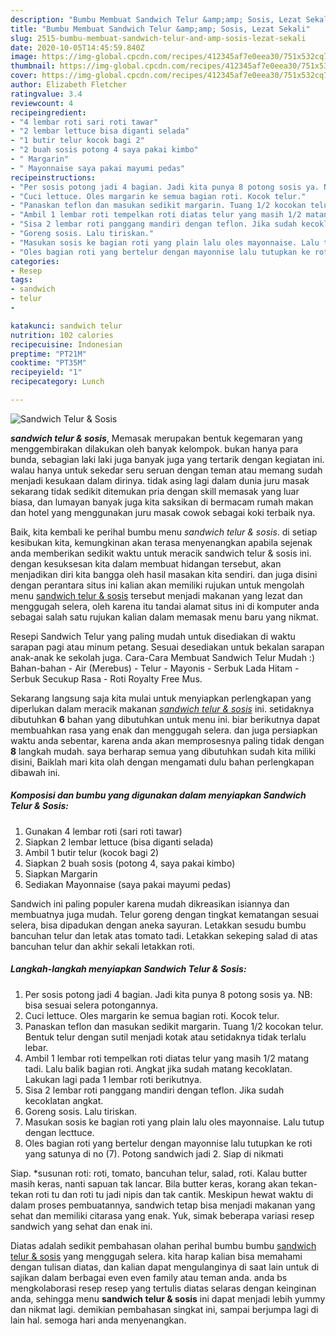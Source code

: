 ```yaml
---
description: "Bumbu Membuat Sandwich Telur &amp;amp; Sosis, Lezat Sekali"
title: "Bumbu Membuat Sandwich Telur &amp;amp; Sosis, Lezat Sekali"
slug: 2515-bumbu-membuat-sandwich-telur-and-amp-sosis-lezat-sekali
date: 2020-10-05T14:45:59.840Z
image: https://img-global.cpcdn.com/recipes/412345af7e0eea30/751x532cq70/sandwich-telur-sosis-foto-resep-utama.jpg
thumbnail: https://img-global.cpcdn.com/recipes/412345af7e0eea30/751x532cq70/sandwich-telur-sosis-foto-resep-utama.jpg
cover: https://img-global.cpcdn.com/recipes/412345af7e0eea30/751x532cq70/sandwich-telur-sosis-foto-resep-utama.jpg
author: Elizabeth Fletcher
ratingvalue: 3.4
reviewcount: 4
recipeingredient:
- "4 lembar roti sari roti tawar"
- "2 lembar lettuce bisa diganti selada"
- "1 butir telur kocok bagi 2"
- "2 buah sosis potong 4 saya pakai kimbo"
- " Margarin"
- " Mayonnaise saya pakai mayumi pedas"
recipeinstructions:
- "Per sosis potong jadi 4 bagian. Jadi kita punya 8 potong sosis ya. NB: bisa sesuai selera potongannya."
- "Cuci lettuce. Oles margarin ke semua bagian roti. Kocok telur."
- "Panaskan teflon dan masukan sedikit margarin. Tuang 1/2 kocokan telur. Bentuk telur dengan sutil menjadi kotak atau setidaknya tidak terlalu lebar."
- "Ambil 1 lembar roti tempelkan roti diatas telur yang masih 1/2 matang tadi. Lalu balik bagian roti. Angkat jika sudah matang kecoklatan. Lakukan lagi pada 1 lembar roti berikutnya."
- "Sisa 2 lembar roti panggang mandiri dengan teflon. Jika sudah kecoklatan angkat."
- "Goreng sosis. Lalu tiriskan."
- "Masukan sosis ke bagian roti yang plain lalu oles mayonnaise. Lalu tutup dengan lecttuce."
- "Oles bagian roti yang bertelur dengan mayonnise lalu tutupkan ke roti yang satunya di no (7). Potong sandwich jadi 2. Siap di nikmati"
categories:
- Resep
tags:
- sandwich
- telur
- 

katakunci: sandwich telur  
nutrition: 102 calories
recipecuisine: Indonesian
preptime: "PT21M"
cooktime: "PT35M"
recipeyield: "1"
recipecategory: Lunch

---
```



![Sandwich Telur &amp; Sosis](https://img-global.cpcdn.com/recipes/412345af7e0eea30/751x532cq70/sandwich-telur-sosis-foto-resep-utama.jpg)

<b><i>sandwich telur &amp; sosis</i></b>, Memasak merupakan bentuk kegemaran yang menggembirakan dilakukan oleh banyak kelompok. bukan hanya para bunda, sebagian laki laki juga banyak juga yang tertarik dengan kegiatan ini. walau hanya untuk sekedar seru seruan dengan teman atau memang sudah menjadi kesukaan dalam dirinya. tidak asing lagi dalam dunia juru masak sekarang tidak sedikit ditemukan pria dengan skill memasak yang luar biasa, dan lumayan banyak juga kita saksikan di bermacam rumah makan dan hotel yang menggunakan juru masak cowok sebagai koki terbaik nya.

Baik, kita kembali ke perihal bumbu menu <i>sandwich telur &amp; sosis</i>. di setiap kesibukan kita, kemungkinan akan terasa menyenangkan apabila sejenak anda memberikan sedikit waktu untuk meracik sandwich telur &amp; sosis ini. dengan kesuksesan kita dalam membuat hidangan tersebut, akan menjadikan diri kita bangga oleh hasil masakan kita sendiri. dan juga disini dengan perantara situs ini kalian akan memiliki rujukan untuk mengolah menu <u>sandwich telur &amp; sosis</u> tersebut menjadi makanan yang lezat dan menggugah selera, oleh karena itu tandai alamat situs ini di komputer anda sebagai salah satu rujukan kalian dalam memasak menu baru yang nikmat.

Resepi Sandwich Telur yang paling mudah untuk disediakan di waktu sarapan pagi atau minum petang. Sesuai desediakan untuk bekalan sarapan anak-anak ke sekolah juga. Cara-Cara Membuat Sandwich Telur Mudah :) Bahan-bahan - Air (Merebus) - Telur - Mayonis - Serbuk Lada Hitam - Serbuk Secukup Rasa - Roti Royalty Free Mus.


Sekarang langsung saja kita mulai untuk menyiapkan perlengkapan yang diperlukan dalam meracik makanan <u><i>sandwich telur &amp; sosis</i></u> ini. setidaknya dibutuhkan <b>6</b> bahan yang dibutuhkan untuk menu ini. biar berikutnya dapat membuahkan rasa yang enak dan menggugah selera. dan juga persiapkan waktu anda sebentar, karena anda akan memprosesnya paling tidak dengan <b>8</b> langkah mudah. saya berharap semua yang dibutuhkan sudah kita miliki disini, Baiklah mari kita olah dengan mengamati dulu bahan perlengkapan dibawah ini.

<!--inarticleads1-->

##### Komposisi dan bumbu yang digunakan dalam menyiapkan Sandwich Telur &amp; Sosis:

1. Gunakan 4 lembar roti (sari roti tawar)
1. Siapkan 2 lembar lettuce (bisa diganti selada)
1. Ambil 1 butir telur (kocok bagi 2)
1. Siapkan 2 buah sosis (potong 4, saya pakai kimbo)
1. Siapkan  Margarin
1. Sediakan  Mayonnaise (saya pakai mayumi pedas)


Sandwich ini paling populer karena mudah dikreasikan isiannya dan membuatnya juga mudah. Telur goreng dengan tingkat kematangan sesuai selera, bisa dipadukan dengan aneka sayuran. Letakkan sesudu bumbu bancuhan telur dan letak atas tomato tadi. Letakkan sekeping salad di atas bancuhan telur dan akhir sekali letakkan roti. 

<!--inarticleads2-->

##### Langkah-langkah menyiapkan Sandwich Telur &amp; Sosis:

1. Per sosis potong jadi 4 bagian. Jadi kita punya 8 potong sosis ya. NB: bisa sesuai selera potongannya.
1. Cuci lettuce. Oles margarin ke semua bagian roti. Kocok telur.
1. Panaskan teflon dan masukan sedikit margarin. Tuang 1/2 kocokan telur. Bentuk telur dengan sutil menjadi kotak atau setidaknya tidak terlalu lebar.
1. Ambil 1 lembar roti tempelkan roti diatas telur yang masih 1/2 matang tadi. Lalu balik bagian roti. Angkat jika sudah matang kecoklatan. Lakukan lagi pada 1 lembar roti berikutnya.
1. Sisa 2 lembar roti panggang mandiri dengan teflon. Jika sudah kecoklatan angkat.
1. Goreng sosis. Lalu tiriskan.
1. Masukan sosis ke bagian roti yang plain lalu oles mayonnaise. Lalu tutup dengan lecttuce.
1. Oles bagian roti yang bertelur dengan mayonnise lalu tutupkan ke roti yang satunya di no (7). Potong sandwich jadi 2. Siap di nikmati


Siap. *susunan roti: roti, tomato, bancuhan telur, salad, roti. Kalau butter masih keras, nanti sapuan tak lancar. Bila butter keras, korang akan tekan-tekan roti tu dan roti tu jadi nipis dan tak cantik. Meskipun hewat waktu di dalam proses pembuatannya, sandwich tetap bisa menjadi makanan yang sehat dan memiliki citarasa yang enak. Yuk, simak beberapa variasi resep sandwich yang sehat dan enak ini. 

Diatas adalah sedikit pembahasan olahan perihal bumbu bumbu <u>sandwich telur &amp; sosis</u> yang menggugah selera. kita harap kalian bisa memahami dengan tulisan diatas, dan kalian dapat mengulanginya di saat lain untuk di sajikan dalam berbagai even even family atau teman anda. anda bs mengkolaborasi resep resep yang tertulis diatas selaras dengan keinginan anda, sehingga menu <b>sandwich telur &amp; sosis</b> ini dapat menjadi lebih yummy dan nikmat lagi. demikian pembahasan singkat ini, sampai berjumpa lagi di lain hal. semoga hari anda menyenangkan.
